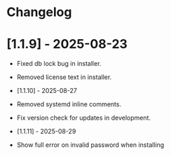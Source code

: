 # Changelog

# [1.1.9] - 2025-08-23
- Fixed db lock bug in installer.
- Removed license text in installer.

- [1.1.10] - 2025-08-27
- Removed systemd inline comments.
- Fix version check for updates in development.

- [1.1.11] - 2025-08-29
- Show full error on invalid password when installing
